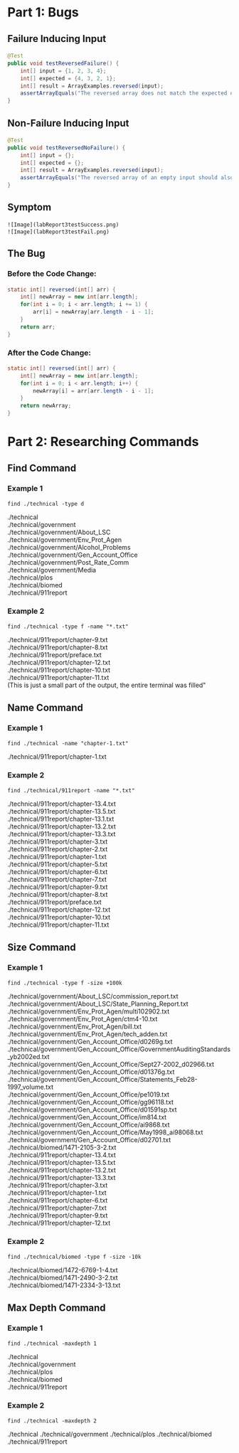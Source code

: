 # Part 1: Bugs
  ## Failure Inducing Input
```java
@Test
public void testReversedFailure() {
    int[] input = {1, 2, 3, 4};
    int[] expected = {4, 3, 2, 1};
    int[] result = ArrayExamples.reversed(input);
    assertArrayEquals("The reversed array does not match the expected output", expected, result);
}
```

 

  ## Non-Failure Inducing Input
```java
@Test
public void testReversedNoFailure() {
    int[] input = {};
    int[] expected = {};
    int[] result = ArrayExamples.reversed(input);
    assertArrayEquals("The reversed array of an empty input should also be empty", expected, result);
}
```


  ## Symptom
    ![Image](labReport3testSuccess.png)
    ![Image](labReport3testFail.png)

  ## The Bug
    
### Before the Code Change:


```java
static int[] reversed(int[] arr) {
    int[] newArray = new int[arr.length];
    for(int i = 0; i < arr.length; i += 1) {
        arr[i] = newArray[arr.length - i - 1];
    }
    return arr;
}
```



  ### After the Code Change:


```java
static int[] reversed(int[] arr) {
    int[] newArray = new int[arr.length];
    for(int i = 0; i < arr.length; i++) {
        newArray[i] = arr[arr.length - i - 1];
    }
    return newArray;
}
```



# Part 2: Researching Commands
  ## Find Command
   ### Example 1
  ```
find ./technical -type d
```

./technical  
./technical/government  
./technical/government/About_LSC  
./technical/government/Env_Prot_Agen  
./technical/government/Alcohol_Problems  
./technical/government/Gen_Account_Office  
./technical/government/Post_Rate_Comm  
./technical/government/Media  
./technical/plos  
./technical/biomed  
./technical/911report  

   ### Example 2
   ```
find ./technical -type f -name "*.txt"
```
./technical/911report/chapter-9.txt   
./technical/911report/chapter-8.txt  
./technical/911report/preface.txt  
./technical/911report/chapter-12.txt  
./technical/911report/chapter-10.txt  
./technical/911report/chapter-11.txt  
(This is just a small part of the output, the entire terminal was filled"
  
  ## Name Command  
   ### Example 1
   ```
find ./technical -name "chapter-1.txt"
```
./technical/911report/chapter-1.txt

   ### Example 2
   ```
find ./technical/911report -name "*.txt"
```
./technical/911report/chapter-13.4.txt    
./technical/911report/chapter-13.5.txt   
./technical/911report/chapter-13.1.txt      
./technical/911report/chapter-13.2.txt    
./technical/911report/chapter-13.3.txt    
./technical/911report/chapter-3.txt    
./technical/911report/chapter-2.txt      
./technical/911report/chapter-1.txt    
./technical/911report/chapter-5.txt    
./technical/911report/chapter-6.txt   
./technical/911report/chapter-7.txt    
./technical/911report/chapter-9.txt    
./technical/911report/chapter-8.txt    
./technical/911report/preface.txt    
./technical/911report/chapter-12.txt    
./technical/911report/chapter-10.txt    
./technical/911report/chapter-11.txt    
  
  ## Size Command  
   ### Example 1
```
find ./technical -type f -size +100k
```
./technical/government/About_LSC/commission_report.txt  
./technical/government/About_LSC/State_Planning_Report.txt  
./technical/government/Env_Prot_Agen/multi102902.txt  
./technical/government/Env_Prot_Agen/ctm4-10.txt  
./technical/government/Env_Prot_Agen/bill.txt  
./technical/government/Env_Prot_Agen/tech_adden.txt  
./technical/government/Gen_Account_Office/d0269g.txt  
./technical/government/Gen_Account_Office/GovernmentAuditingStandards_yb2002ed.txt  
./technical/government/Gen_Account_Office/Sept27-2002_d02966.txt  
./technical/government/Gen_Account_Office/d01376g.txt  
./technical/government/Gen_Account_Office/Statements_Feb28-1997_volume.txt  
./technical/government/Gen_Account_Office/pe1019.txt  
./technical/government/Gen_Account_Office/gg96118.txt  
./technical/government/Gen_Account_Office/d01591sp.txt  
./technical/government/Gen_Account_Office/im814.txt  
./technical/government/Gen_Account_Office/ai9868.txt  
./technical/government/Gen_Account_Office/May1998_ai98068.txt  
./technical/government/Gen_Account_Office/d02701.txt  
./technical/biomed/1471-2105-3-2.txt  
./technical/911report/chapter-13.4.txt  
./technical/911report/chapter-13.5.txt  
./technical/911report/chapter-13.2.txt  
./technical/911report/chapter-13.3.txt  
./technical/911report/chapter-3.txt  
./technical/911report/chapter-1.txt  
./technical/911report/chapter-6.txt  
./technical/911report/chapter-7.txt  
./technical/911report/chapter-9.txt  
./technical/911report/chapter-12.txt  
   ### Example 2
```
find ./technical/biomed -type f -size -10k
```
./technical/biomed/1472-6769-1-4.txt  
./technical/biomed/1471-2490-3-2.txt  
./technical/biomed/1471-2334-3-13.txt  
  ## Max Depth Command  
   ### Example 1
   ```
find ./technical -maxdepth 1
```
./technical  
./technical/government  
./technical/plos  
./technical/biomed  
./technical/911report  

   ### Example 2
   ```
find ./technical -maxdepth 2
```
./technical
./technical/government
./technical/plos
./technical/biomed
./technical/911report
